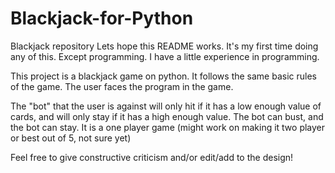 # Blackjack-for-Python
Blackjack repository
Lets hope this README works. It's my first time doing any of this. Except programming. I have a little experience in programming. 

This project is a blackjack game on python. It follows the same basic rules of the game. 
The user faces the program in the game.

The "bot" that the user is against will only hit if it has a low enough value of cards, and will only stay if it has a high enough value. 
The bot can bust, and the bot can stay. 
It is a one player game (might work on making it two player or best out of 5, not sure yet)

Feel free to give constructive criticism and/or edit/add to the design!
